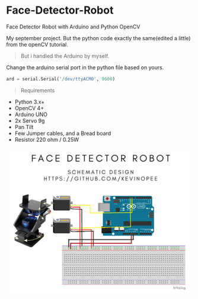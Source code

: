 # Face-Detector-Robot
Face Detector Robot with Arduino and Python OpenCV

My september project. But the python code exactly the same(edited a little) from the openCV tutorial.

> But i handled the Arduino by myself.

Change the arduino serial port in the python file based on yours.

```py
ard = serial.Serial('/dev/ttyACM0', 9600) 
```

> Requirements

- Python 3.x+
- OpenCV 4+
- Arduino UNO
- 2x Servo 9g
- Pan Tilt
- Few Jumper cables, and a Bread board
- Resistor 220 ohm / 0.25W

![alt text](https://github.com/kevinopee/Face-Detector-Robot/blob/main/koko.png?raw=true)
